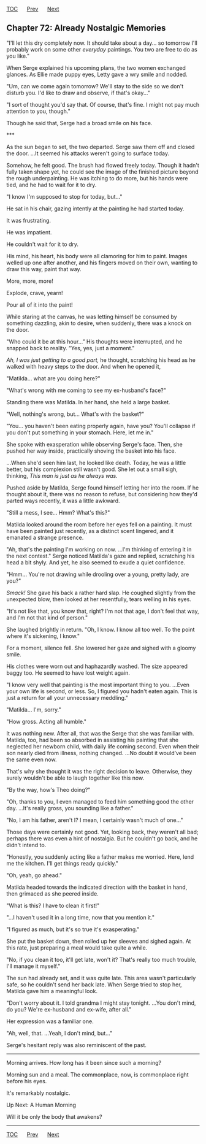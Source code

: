 [TOC](../readme.md)&nbsp;&nbsp;&nbsp;&nbsp;&nbsp;&nbsp;[Prev](index_split_047.md)&nbsp;&nbsp;&nbsp;&nbsp;&nbsp;&nbsp;[Next](index_split_049.md)



## Chapter 72: Already Nostalgic Memories

"I'll let this dry completely now. It should take about a day... so
tomorrow I'll probably work on some other *everyday* paintings. You two
are free to do as you like."

When Serge explained his upcoming plans, the two women exchanged
glances. As Ellie made puppy eyes, Letty gave a wry smile and nodded.

"Um, can we come again tomorrow? We'll stay to the side so we don't
disturb you. I'd like to draw and observe, if that's okay..."

"I sort of thought you'd say that. Of course, that's fine. I might not
pay much attention to you, though."

Though he said that, Serge had a broad smile on his face.

\*\*\*

As the sun began to set, the two departed. Serge saw them off and closed
the door. ...It seemed his attacks weren't going to surface today.

Somehow, he felt good. The brush had flowed freely today. Though it
hadn't fully taken shape yet, he could see the image of the finished
picture beyond the rough underpainting. He was itching to do more, but
his hands were tied, and he had to wait for it to dry.

"I know I'm supposed to stop for today, but..."

He sat in his chair, gazing intently at the painting he had started
today.

It was frustrating.

He was impatient.

He couldn't wait for it to dry.

His mind, his heart, his body were all clamoring for him to paint.
Images welled up one after another, and his fingers moved on their own,
wanting to draw this way, paint that way.

More, more, more!

Explode, crave, yearn!

Pour all of it into the paint!

While staring at the canvas, he was letting himself be consumed by
something dazzling, akin to desire, when suddenly, there was a knock on
the door.

"Who could it be at this hour...” His thoughts were interrupted, and he
snapped back to reality. “Yes, yes, just a moment."

*Ah, I was just getting to a good part,* he thought, scratching his head
as he walked with heavy steps to the door. And when he opened it,

"Matilda... what are you doing here?"

"What's wrong with me coming to see my ex-husband's face?"

Standing there was Matilda. In her hand, she held a large basket.

"Well, nothing's wrong, but... What's with the basket?"

"You... you haven't been eating properly again, have you? You'll
collapse if you don't put something in your stomach. Here, let me in."

She spoke with exasperation while observing Serge's face. Then, she
pushed her way inside, practically shoving the basket into his face.

...When she'd seen him last, he looked like death. Today, he was a
little better, but his complexion still wasn't good. She let out a small
sigh, thinking, *This man is just as he always was.*

Pushed aside by Matilda, Serge found himself letting her into the room.
If he thought about it, there was no reason to refuse, but considering
how they'd parted ways recently, it was a little awkward.

"Still a mess, I see... Hmm? What's this?"

Matilda looked around the room before her eyes fell on a painting. It
must have been painted just recently, as a distinct scent lingered, and
it emanated a strange presence.

"Ah, that's the painting I'm working on now. ...I'm thinking of entering
it in the next contest." Serge noticed Matilda's gaze and replied,
scratching his head a bit shyly. And yet, he also seemed to exude a
quiet confidence.

"Hmm... You're not drawing while drooling over a young, pretty lady, are
you?"

*Smack!* She gave his back a rather hard slap. He coughed slightly from
the unexpected blow, then looked at her resentfully, tears welling in
his eyes.

"It's not like that, you know that, right? I'm not that age, I don't
feel that way, and I'm not that kind of person."

She laughed brightly in return. "Oh, I know. I know all too well. To the
point where it's sickening, I know."

For a moment, silence fell. She lowered her gaze and sighed with a
gloomy smile.

His clothes were worn out and haphazardly washed. The size appeared
baggy too. He seemed to have lost weight again.

"I know very well that painting is the most important thing to you.
...Even your own life is second, or less. So, I figured you hadn't eaten
again. This is just a return for all your unnecessary meddling."

"Matilda... I'm, sorry."

"How gross. Acting all humble."

It was nothing new. After all, that was the Serge that she was familiar
with. Matilda, too, had been so absorbed in assisting his painting that
she neglected her newborn child, with daily life coming second. Even
when their son nearly died from illness, nothing changed. ...No doubt it
would’ve been the same even now.

That's why she thought it was the right decision to leave. Otherwise,
they surely wouldn't be able to laugh together like this now.

"By the way, how's Theo doing?"

"Oh, thanks to you, I even managed to feed him something good the other
day. ...It's really gross, you sounding like a father."

"No, I am his father, aren't I? I mean, I certainly wasn't much of
one..."

Those days were certainly not good. Yet, looking back, they weren't all
bad; perhaps there was even a hint of nostalgia. But he couldn't go
back, and he didn't intend to.

"Honestly, you suddenly acting like a father makes me worried. Here,
lend me the kitchen. I'll get things ready quickly."

"Oh, yeah, go ahead."

Matilda headed towards the indicated direction with the basket in hand,
then grimaced as she peered inside.

"What is this? I have to clean it first!"

"...I haven't used it in a long time, now that you mention it."

"I figured as much, but it's so true it's exasperating."

She put the basket down, then rolled up her sleeves and sighed again. At
this rate, just preparing a meal would take quite a while.

"No, if you clean it too, it'll get late, won't it? That's really too
much trouble, I'll manage it myself."

The sun had already set, and it was quite late. This area wasn't
particularly safe, so he couldn't send her back late. When Serge tried
to stop her, Matilda gave him a meaningful look.

"Don't worry about it. I told grandma I might stay tonight. ...You don't
mind, do you? We're ex-husband and ex-wife, after all."

Her expression was a familiar one.

"Ah, well, that. ...Yeah, I don't mind, but..."

Serge's hesitant reply was also reminiscent of the past.

------------------------------------------------------------------------

Morning arrives. How long has it been since such a morning?

Morning sun and a meal. The commonplace, now, is commonplace right
before his eyes.

It's remarkably nostalgic.

Up Next: A Human Morning

Will it be only the body that awakens?


---
[TOC](../readme.md)&nbsp;&nbsp;&nbsp;&nbsp;&nbsp;&nbsp;[Prev](index_split_047.md)&nbsp;&nbsp;&nbsp;&nbsp;&nbsp;&nbsp;[Next](index_split_049.md)

